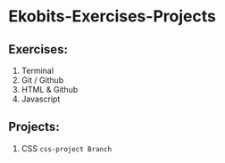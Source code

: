 # Ekobits-Exercises-Projects

## Exercises:

1. Terminal
2. Git / Github
3. HTML & Github
4. Javascript

## Projects:

1. CSS `css-project Branch`
